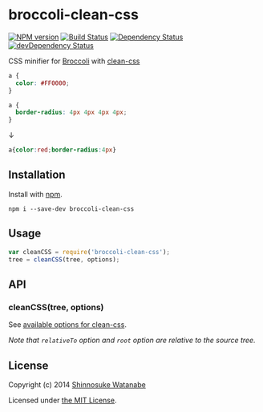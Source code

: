 # broccoli-clean-css

[![NPM version](https://badge.fury.io/js/broccoli-clean-css.svg)](https://www.npmjs.org/package/broccoli-clean-css)
[![Build Status](https://travis-ci.org/shinnn/broccoli-clean-css.svg?branch=master)](https://travis-ci.org/shinnn/broccoli-clean-css)
[![Dependency Status](https://david-dm.org/shinnn/broccoli-clean-css.svg?theme=shields.io)](https://david-dm.org/shinnn/broccoli-clean-css)
[![devDependency Status](https://david-dm.org/shinnn/broccoli-clean-css/dev-status.svg?theme=shields.io)](https://david-dm.org/shinnn/broccoli-clean-css#info=devDependencies)

CSS minifier for [Broccoli](https://github.com/broccolijs/broccoli) with [clean-css](https://github.com/GoalSmashers/clean-css)

```css
a {
  color: #FF0000;
}

a {
  border-radius: 4px 4px 4px 4px;
}
```

↓

```css
a{color:red;border-radius:4px}
```

## Installation

Install with [npm](https://github.com/npm/npm#npm1----node-package-manager).

```
npm i --save-dev broccoli-clean-css
```

## Usage

```javascript
var cleanCSS = require('broccoli-clean-css');
tree = cleanCSS(tree, options);
```

## API

### cleanCSS(tree, options)

See [available options for clean-css](https://github.com/GoalSmashers/clean-css#how-to-use-clean-css-programmatically).

*Note that `relativeTo` option and `root` option are relative to the source tree.*

## License

Copyright (c) 2014 [Shinnosuke Watanabe](https://github.com/shinnn)

Licensed under [the MIT License](./LICENSE).
